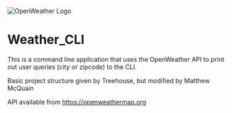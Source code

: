 ![OpenWeather Logo]('./img/openweather.png')

# Weather_CLI

This is a command line application that uses the OpenWeather API to print out user queries (city or zipcode) to the CLI. 

Basic project structure given by Treehouse, but modified by Matthew McQuain

API available from https://openweathermap.org